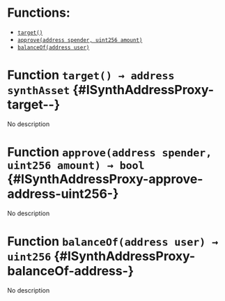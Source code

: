 

# Functions:
- [`target()`](#ISynthAddressProxy-target--)
- [`approve(address spender, uint256 amount)`](#ISynthAddressProxy-approve-address-uint256-)
- [`balanceOf(address user)`](#ISynthAddressProxy-balanceOf-address-)



# Function `target() → address synthAsset` {#ISynthAddressProxy-target--}
No description




# Function `approve(address spender, uint256 amount) → bool` {#ISynthAddressProxy-approve-address-uint256-}
No description




# Function `balanceOf(address user) → uint256` {#ISynthAddressProxy-balanceOf-address-}
No description




